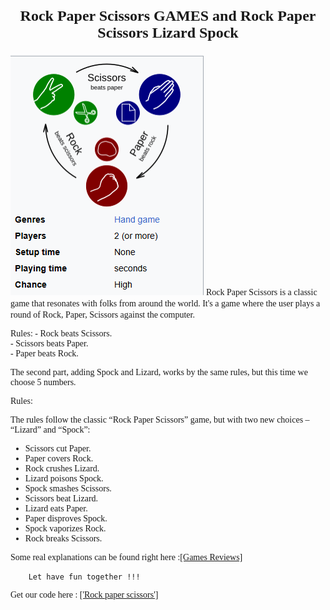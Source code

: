 # <span style="display:block; text-align:center; font-family:'Times New Roman', serif; font-size:24px; font-weight:bold;">Rock Paper Scissors GAMES and Rock Paper Scissors Lizard Spock
</span>
<img src='1.png'>


<span style="font-family:'Times New Roman';">
Rock Paper Scissors is a classic game that resonates with folks from around the world.
It's a game where the user plays a round of Rock, Paper, Scissors against the computer.</br>

Rules:
    - Rock beats Scissors.</br>
    - Scissors beats Paper.</br>
    - Paper beats Rock.</br>


The second part, adding Spock and Lizard, works by the same rules, but this time we choose 5 numbers.

Rules: 

The rules follow the classic “Rock Paper Scissors” game, but with two new choices – “Lizard” and “Spock”:

- Scissors cut Paper.
-  Paper covers Rock.
- Rock crushes Lizard.
- Lizard poisons Spock.
- Spock smashes Scissors.
- Scissors beat Lizard.
- Lizard eats Paper.
- Paper disproves Spock.
- Spock vaporizes Rock.
- Rock breaks Scissors.

Some real explanations can be found right here :<a  href='https://en.wikipedia.org/wiki/Rock_paper_scissors'>[Games Reviews]</a>

        Let have fun together !!!

Get our code here : 
<a href="https://github.com/Cetaking27/Certification-Project/blob/main/python_Basic_Project/Project_1/rock_paper_scissors.py">['Rock paper scissors']</a>

</span>
